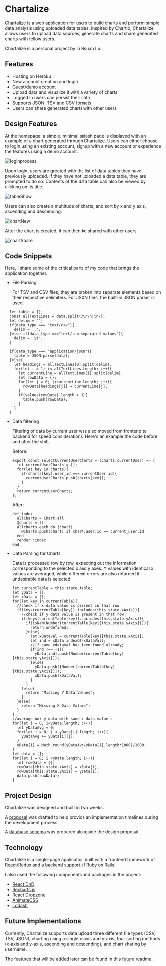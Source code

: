 # Chartalize

[Chartalize](http://chartalize.com) is a web application for users to build charts and perform simple data analysis using uploaded data tables. Inspired by Chartio, Chartalize allows users to upload data sources, generate charts and share generated charts with fellow users.

Chartalize is a personal project by Li Hsuan Lu.

## Features

- Hosting on Heroku
- New account creation and login
- Guest/demo account
- Upload data and visualize it with a variety of charts
- Logged in users can persist their data
- Supports JSON, TSV and CSV formats
- Users can share generated charts with other users

## Design Features

At the homepage, a simple, minimal splash page is displayed with an example of a chart generated through Chartalize. Users can either choose to login using an existing account, signup with a new account or experience the features using a demo account.

![loginprocess](./docs/production_gifs/loginGif.gif)

Upon login, users are greeted with the list of data tables they have previously uploaded. If they have not uploaded a data table, they are prompted to do so. Contents of the data table can also be viewed by clicking on its title.

![tableShow](./docs/production_gifs/tableShow.gif)

Users can also create a multitude of charts, and sort by x and y axis, ascending and descending.

![chartNew](./docs/production_gifs/chartNew.gif)

After the chart is created, it can then be shared with other users.

![chartShare](./docs/production_gifs/chartShare.gif)

## Code Snippets

Here, I share some of the critical parts of my code that brings the application together.

- File Parsing

  For TSV and CSV files, they are broken into separate elements based on their respective delimiters. For JSON files, the built-in JSON parser is used.
```
  let table = [];
  const allTextLines = data.split(/\r\n|\n/);
  let delim = "";
  if(data_type === "text/csv"){
    delim = ',';
  }else if(data_type ==="text/tab-separated-values"){
    delim = '\t';
  }

  if(data_type === "application/json"){
    table = JSON.parse(data);
  }else{
    let headings = allTextLines[0].split(delim);
    for(let i = 1; i< allTextLines.length; i++){
      let currentLine = allTextLines[i].split(delim);
      let rowData = {};
      for(let j = 0; j<currentLine.length; j++){
        rowData[headings[j]] = currentLine[j];
      }
      if(values(rowData).length > 1){
        table.push(rowData);
      }
    }
  }
```

- Data filtering

  Filtering of data by current user was also moved from frontend to backend for speed considerations. Here's an example the code before and after the shift.

  Before:
  ```
  export const selectCurrentUserCharts = (charts,currentUser) => {
    let currentUserCharts = [];
    for(let key in charts){
      if(charts[key].user_id === currentUser.id){
        currentUserCharts.push(charts[key]);
      }
    }
    return currentUserCharts;
  };
  ```

  After:
  ```
  def index
    allcharts = Chart.all
    @charts = []
    allcharts.each do |chart|
      @charts.push(chart) if chart.user.id == current_user.id
    end
    render :index
  end
  ```

- Data Parsing for Charts

  Data is processed row by row, extracting out the information corresponding to the selected x and y axes. Y values with identical x values are averaged, while different errors are also returned if undesirable data is selected.
  ```
  let currentTable = this.state.table;
  let yData = [];
  let xData = [];
  for(let key in currentTable){
    //check if x data value is present in that row
    if(keys(currentTable[key]).includes(this.state.xAxis)){
      //check if y data value is present in that row
      if(keys(currentTable[key]).includes(this.state.yAxis)){
        if(isNaN(Number(currentTable[key][this.state.yAxis]))){
          return undefined;
        }else{
          let xDataVal = currentTable[key][this.state.xAxis];
          let ind = xData.indexOf(xDataVal);
          //if same xdataval has been found already;
          if(ind !== -1){
            yData[ind].push(Number(currentTable[key][this.state.yAxis]));
          }else{
            yData.push([Number(currentTable[key][this.state.yAxis])]);
            xData.push(xDataVal);
          }
        }
      }else{
        return "Missing Y Data Values";
      }
    }else{
      return "Missing X Data Values";
    }
  }
  //average out y data with same x data value s
  for(let i = 0; i<yData.length; i++){
    let yDataAvg = 0;
    for(let j = 0; j < yData[i].length; j++){
      yDataAvg += yData[i][j];
    }
    yData[i] = Math.round(yDataAvg/yData[i].length*1000)/1000;
  }
  let data = [];
  for(let i = 0; i <yData.length; i++){
    let rowData = {};
    rowData[this.state.xAxis] = xData[i];
    rowData[this.state.yAxis] = yData[i];
    data.push(rowData);
  }
  ```

## Project Design

Chartalize was designed and built in two weeks.

A [proposal](./docs/README.md) was drafted to help provide an implementation timelines during the development process.

A [database schema](./docs/schema.md) was prepared alongside the design proposal.

## Technology

Chartalize is a single-page application built with a frontend framework of React/Redux and a backend support of Ruby on Rails.

I also used the following components and packages in the project:

- [React DnD](https://github.com/react-dnd/react-dnd)
- [Recharts.js](http://recharts.org/#/en-US/)
- [React Dropzone](https://react-dropzone.netlify.com/)
- [AnimateCSS](https://daneden.github.io/animate.css/)
- [Lodash](https://lodash.com/)

## Future Implementations

Currently, Chartalize supports data upload three different file types (CSV, TSV, JSON), charting using a single x-axis and y-axis, four sorting methods (x-axis and y-axis, ascending and descending), and chart sharing by username.

The features that will be added later can be found in this [future](./docs/future.md) readme.
